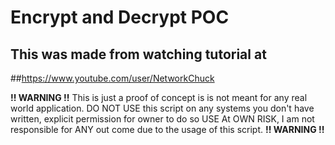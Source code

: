# Encrypt and Decrypt POC
## This was made from watching tutorial at
##https://www.youtube.com/user/NetworkChuck

**!! WARNING !!**
This is just a proof of concept is is not meant for any real world application.
 DO NOT USE this script on any systems you don't have written, explicit permission for owner to do so
 USE At OWN RISK, I am not responsible for ANY out come due to the usage of this script.
**!! WARNING !!**

